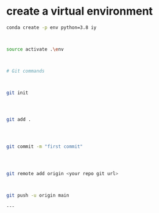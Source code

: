 
# create a virtual environment

```bash
conda create -p env python=3.8 iy



source activate .\env



# Git commands 



git init




git add .




git commit -m "first commit"




git remote add origin <your repo git url>



git push -u origin main

---

